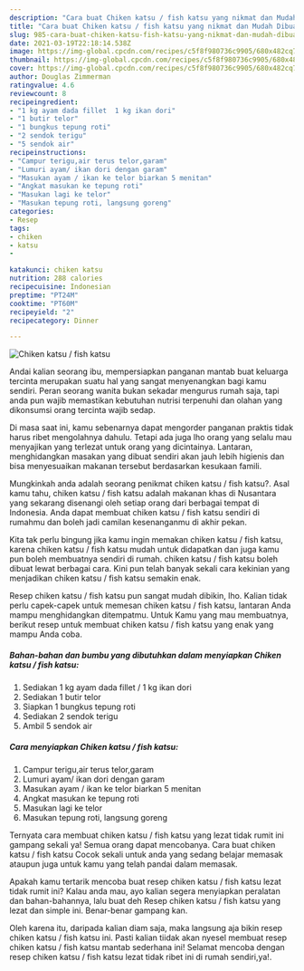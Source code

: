 ```yaml
---
description: "Cara buat Chiken katsu / fish katsu yang nikmat dan Mudah Dibuat"
title: "Cara buat Chiken katsu / fish katsu yang nikmat dan Mudah Dibuat"
slug: 985-cara-buat-chiken-katsu-fish-katsu-yang-nikmat-dan-mudah-dibuat
date: 2021-03-19T22:18:14.538Z
image: https://img-global.cpcdn.com/recipes/c5f8f980736c9905/680x482cq70/chiken-katsu-fish-katsu-foto-resep-utama.jpg
thumbnail: https://img-global.cpcdn.com/recipes/c5f8f980736c9905/680x482cq70/chiken-katsu-fish-katsu-foto-resep-utama.jpg
cover: https://img-global.cpcdn.com/recipes/c5f8f980736c9905/680x482cq70/chiken-katsu-fish-katsu-foto-resep-utama.jpg
author: Douglas Zimmerman
ratingvalue: 4.6
reviewcount: 8
recipeingredient:
- "1 kg ayam dada fillet  1 kg ikan dori"
- "1 butir telor"
- "1 bungkus tepung roti"
- "2 sendok terigu"
- "5 sendok air"
recipeinstructions:
- "Campur terigu,air terus telor,garam"
- "Lumuri ayam/ ikan dori dengan garam"
- "Masukan ayam / ikan ke telor biarkan 5 menitan"
- "Angkat masukan ke tepung roti"
- "Masukan lagi ke telor"
- "Masukan tepung roti, langsung goreng"
categories:
- Resep
tags:
- chiken
- katsu
- 

katakunci: chiken katsu  
nutrition: 288 calories
recipecuisine: Indonesian
preptime: "PT24M"
cooktime: "PT60M"
recipeyield: "2"
recipecategory: Dinner

---
```



![Chiken katsu / fish katsu](https://img-global.cpcdn.com/recipes/c5f8f980736c9905/680x482cq70/chiken-katsu-fish-katsu-foto-resep-utama.jpg)

Andai kalian seorang ibu, mempersiapkan panganan mantab buat keluarga tercinta merupakan suatu hal yang sangat menyenangkan bagi kamu sendiri. Peran seorang  wanita bukan sekadar mengurus rumah saja, tapi anda pun wajib memastikan kebutuhan nutrisi terpenuhi dan olahan yang dikonsumsi orang tercinta wajib sedap.

Di masa  saat ini, kamu sebenarnya dapat mengorder panganan praktis tidak harus ribet mengolahnya dahulu. Tetapi ada juga lho orang yang selalu mau menyajikan yang terlezat untuk orang yang dicintainya. Lantaran, menghidangkan masakan yang dibuat sendiri akan jauh lebih higienis dan bisa menyesuaikan makanan tersebut berdasarkan kesukaan famili. 



Mungkinkah anda adalah seorang penikmat chiken katsu / fish katsu?. Asal kamu tahu, chiken katsu / fish katsu adalah makanan khas di Nusantara yang sekarang disenangi oleh setiap orang dari berbagai tempat di Indonesia. Anda dapat membuat chiken katsu / fish katsu sendiri di rumahmu dan boleh jadi camilan kesenanganmu di akhir pekan.

Kita tak perlu bingung jika kamu ingin memakan chiken katsu / fish katsu, karena chiken katsu / fish katsu mudah untuk didapatkan dan juga kamu pun boleh membuatnya sendiri di rumah. chiken katsu / fish katsu boleh dibuat lewat berbagai cara. Kini pun telah banyak sekali cara kekinian yang menjadikan chiken katsu / fish katsu semakin enak.

Resep chiken katsu / fish katsu pun sangat mudah dibikin, lho. Kalian tidak perlu capek-capek untuk memesan chiken katsu / fish katsu, lantaran Anda mampu menghidangkan ditempatmu. Untuk Kamu yang mau membuatnya, berikut resep untuk membuat chiken katsu / fish katsu yang enak yang mampu Anda coba.

<!--inarticleads1-->

##### Bahan-bahan dan bumbu yang dibutuhkan dalam menyiapkan Chiken katsu / fish katsu:

1. Sediakan 1 kg ayam dada fillet / 1 kg ikan dori
1. Sediakan 1 butir telor
1. Siapkan 1 bungkus tepung roti
1. Sediakan 2 sendok terigu
1. Ambil 5 sendok air




<!--inarticleads2-->

##### Cara menyiapkan Chiken katsu / fish katsu:

1. Campur terigu,air terus telor,garam
1. Lumuri ayam/ ikan dori dengan garam
1. Masukan ayam / ikan ke telor biarkan 5 menitan
1. Angkat masukan ke tepung roti
1. Masukan lagi ke telor
1. Masukan tepung roti, langsung goreng




Ternyata cara membuat chiken katsu / fish katsu yang lezat tidak rumit ini gampang sekali ya! Semua orang dapat mencobanya. Cara buat chiken katsu / fish katsu Cocok sekali untuk anda yang sedang belajar memasak ataupun juga untuk kamu yang telah pandai dalam memasak.

Apakah kamu tertarik mencoba buat resep chiken katsu / fish katsu lezat tidak rumit ini? Kalau anda mau, ayo kalian segera menyiapkan peralatan dan bahan-bahannya, lalu buat deh Resep chiken katsu / fish katsu yang lezat dan simple ini. Benar-benar gampang kan. 

Oleh karena itu, daripada kalian diam saja, maka langsung aja bikin resep chiken katsu / fish katsu ini. Pasti kalian tiidak akan nyesel membuat resep chiken katsu / fish katsu mantab sederhana ini! Selamat mencoba dengan resep chiken katsu / fish katsu lezat tidak ribet ini di rumah sendiri,ya!.

